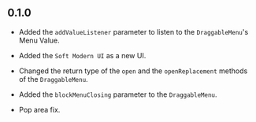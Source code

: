## 0.1.0

* Added the `addValueListener` parameter to listen to the `DraggableMenu`'s Menu Value.

* Added the `Soft Modern UI` as a new UI.

* Changed the return type of the `open` and the `openReplacement` methods of the `DraggableMenu`.

* Added the `blockMenuClosing` parameter to the `DraggableMenu`.

* Pop area fix.